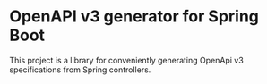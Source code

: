 # OpenAPI v3 generator for Spring Boot

This project is a library for conveniently generating
OpenApi v3 specifications from Spring controllers.